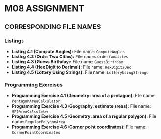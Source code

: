 # M08 ASSIGNMENT

## CORRESPONDING FILE NAMES

### Listings

- **Listing 4.1 (Compute Angles):** File name: `ComputeAngles`
- **Listing 4.2 (Order Two Cities):** File name: `OrderTwoCities`
- **Listing 4.3 (Guess Birthday):** File name: `GuessBirthday`
- **Listing 4.4 (Hex Digit to Decimal):** File name: `HexDigit2Dec`
- **Listing 4.5 (Lottery Using Strings):** File name: `LotteryUsingStrings`

### Programming Exercises

- **Programming Exercise 4.1 (Geometry: area of a pentagon):** File name: `PentagonAreaCalculator`
- **Programming Exercise 4.3 (Geography: estimate areas):** File name: `GPSAreaCalculator`
- **Programming Exercise 4.5 (Geometry: area of a regular polygon):** File name: `RegularPolygonArea`
- **Programming Exercise 4.6 (Corner point coordinates):** File name: `CornerPointCoordinates`
